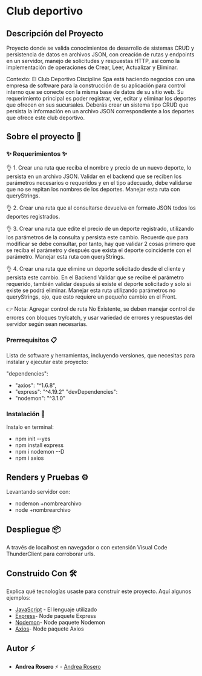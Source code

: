 # Club deportivo

## Descripción del Proyecto

Proyecto donde se valida conocimientos de desarrollo de sistemas CRUD y persistencia de datos en archivos JSON, con creación de rutas y endpoints en un servidor, manejo de solicitudes y respuestas HTTP, así como la implementación de operaciones de Crear, Leer, Actualizar y Eliminar.

Contexto: El Club Deportivo Discipline Spa está haciendo negocios con una empresa de software para
la construcción de su aplicación para control interno que se conecte con la misma base de
datos de su sitio web. Su requerimiento principal es poder registrar, ver, editar y eliminar los
deportes que ofrecen en sus sucursales.
Deberás crear un sistema tipo CRUD que persista la información en un archivo JSON
correspondiente a los deportes que ofrece este club deportivo. 

## Sobre el proyecto 🚀


### ✨ Requerimientos ✨

👌 1. Crear una ruta que reciba el nombre y precio de un nuevo deporte, lo persista en un archivo JSON. Validar en el backend que se reciben los parámetros necesarios o requeridos y en el tipo adecuado, debe validarse que no se repitan los nombres de los deportes. Manejar esta ruta con queryStrings.

👌 2. Crear una ruta que al consultarse devuelva en formato JSON todos los deportes registrados.

👌 3. Crear una ruta que edite el precio de un deporte registrado, utilizando los parámetros de la consulta y persista este cambio. Recuerde que para modificar se debe consultar, por tanto, hay que validar 2 cosas primero que se reciba el parámetro y después que exista el deporte coincidente con el parámetro. Manejar esta ruta con queryStrings.

👌 4. Crear una ruta que elimine un deporte solicitado desde el cliente y persista este cambio. En el Backend Validar que se recibe el parámetro requerido, también validar después si existe el deporte solicitado y solo si existe se podrá eliminar. Manejar esta ruta utilizando parámetros no queryStrings, ojo, que esto requiere un pequeño cambio en el Front.

👉 Nota: Agregar control de ruta No Existente, se deben manejar control de errores con bloques try/catch, y usar variedad de errores y respuestas del servidor según sean necesarias.

### Prerrequisitos 📋

Lista de software y herramientas, incluyendo versiones, que necesitas para instalar y ejecutar este proyecto:

 "dependencies": 
 - "axios": "^1.6.8",
 - "express": "^4.19.2"
"devDependencies": 
-  "nodemon": "^3.1.0"
  

### Instalación 🔧

 Instalo en terminal:
- npm init --yes
- npm install express
- npm i nodemon --D
- npm i axios

## Renders y Pruebas ⚙️

Levantando servidor con:
- nodemon +nombrearchivo
- node +nombrearchivo

## Despliegue 📦

A través de localhost en navegador o con extensión Visual Code ThunderClient para corroborar urls.

## Construido Con 🛠️

Explica qué tecnologías usaste para construir este proyecto. Aquí algunos ejemplos:

- [JavaScript](https://developer.mozilla.org/en-US/docs/Web/JavaScript) - El lenguaje utilizado
- [Express](https://expressjs.com/en/5x/api.html)- Node paquete Express
- [Nodemon](https://www.npmjs.com/package/nodemon)- Node paquete Nodemon
- [Axios]([https://www.npmjs.com/package/axios])- Node paquete Axios
  

## Autor ⚡ 

- **Andrea Rosero** ⚡  - [Andrea Rosero](https://github.com/andreaendigital)

